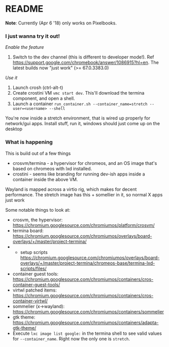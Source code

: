 # README

**Note**: Currently (Apr 6 '18) only works on Pixelbooks.

### I just wanna try it out!

*Enable the feature*
1. Switch to the dev channel (this is different to developer mode!). Ref https://support.google.com/chromebook/answer/1086915?hl=en. The latest builds now "just work" (>= 67.0.3383.0)

*Use it*
1. Launch crosh (ctrl-alt-t)
1. Create crostini VM `vmc start dev`. This'll download the termina component, and open a shell.
1. Launch a container `run_container.sh --container_name=stretch --user=<username> --shell`

You're now inside a stretch environment, that is wired up properly for network/gui apps. Install stuff, run it, windows should just come up on the desktop

### What is happening

This is build out of a few things
* crosvm/termina - a hypervisor for chromeos, and an OS image that's based on chromeos with lxd installed.
* crostini - seems like branding for running dev-ish apps inside a container inside the above VM.

Wayland is mapped across a virtio rig, which makes for decent performance. The stretch image has this + somellier in it, so normal X apps just work

Some notable things to look at:
* crosvm, the hypervisor: https://chromium.googlesource.com/chromiumos/platform/crosvm/
* termina board: https://chromium.googlesource.com/chromiumos/overlays/board-overlays/+/master/project-termina/
* * setup scripts https://chromium.googlesource.com/chromiumos/overlays/board-overlays/+/master/project-termina/chromeos-base/termina-lxd-scripts/files/
* container guest tools: https://chromium.googlesource.com/chromiumos/containers/cros-container-guest-tools/
* virtwl patched items: https://chromium.googlesource.com/chromiumos/containers/cros-container-virtwl/
* sommelier (x->wayland): https://chromium.googlesource.com/chromiumos/containers/sommelier
* gtk theme: https://chromium.googlesource.com/chromiumos/containers/adapta-gtk-theme/
* Execute `lxc image list google:` in the termina shell to see valid values for `--container_name`. Right now the only one is `stretch`.
